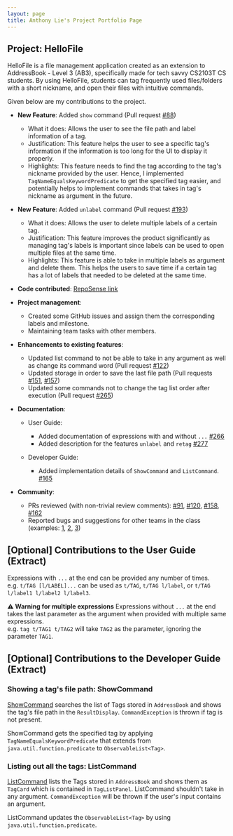 ```yaml
---
layout: page
title: Anthony Lie's Project Portfolio Page
---
```


## Project: HelloFile

HelloFile is a file management application created as an extension to AddressBook - Level 3 (AB3),
specifically made for tech savvy CS2103T CS students.
By using HelloFile, students can tag frequently used files/folders with a short nickname, and open their files
with intuitive commands.

Given below are my contributions to the project.

* **New Feature**: Added `show` command
(Pull request [\#88](https://github.com/AY2021S1-CS2103T-F12-1/tp/pull/88))
  * What it does: Allows the user to see the file path and label information of a tag.
  * Justification: This feature helps the user to see a specific tag's information if the information is too long for the UI to display it properly.
  * Highlights: This feature needs to find the tag according to the tag's nickname provided by the user. 
  Hence, I implemented `TagNameEqualsKeywordPredicate` to get the specified tag easier, and potentially helps to implement commands that takes in tag's nickname as argument in the future.

* **New Feature**: Added `unlabel` command
(Pull request [\#193](https://github.com/AY2021S1-CS2103T-F12-1/tp/pull/193))
  * What it does: Allows the user to delete multiple labels of a certain tag.
  * Justification: This feature improves the product significantly as managing tag's labels is important since labels can be used to open multiple files at the same time.
  * Highlights: This feature is able to take in multiple labels as argument and delete them. This helps the users to save time if a certain tag has a lot of labels that needed to be deleted at the same time.

* **Code contributed**: [RepoSense link](https://nus-cs2103-ay2021s1.github.io/tp-dashboard/#breakdown=true&search=anthony6401&sort=groupTitle&sortWithin=title&since=2020-08-14&timeframe=commit&mergegroup=&groupSelect=groupByRepos&checkedFileTypes=docs~functional-code~test-code~other&tabOpen=true&tabType=authorship&tabAuthor=Anthony6401&tabRepo=AY2021S1-CS2103T-F12-1%2Ftp%5Bmaster%5D&authorshipIsMergeGroup=false&authorshipFileTypes=docs~functional-code~test-code~other)

* **Project management**:
  * Created some GitHub issues and assign them the corresponding labels and milestone.
  * Maintaining team tasks with other members.

* **Enhancements to existing features**:
  * Updated list command to not be able to take in any argument as well as change its command word
  (Pull request [\#122](https://github.com/AY2021S1-CS2103T-F12-1/tp/pull/122))
  * Updated storage in order to save the last file path 
  (Pull requests [\#151](https://github.com/AY2021S1-CS2103T-F12-1/tp/pull/151), 
  [\#157](https://github.com/AY2021S1-CS2103T-F12-1/tp/pull/157))
  * Updated some commands not to change the tag list order after execution
  (Pull request [\#265](https://github.com/AY2021S1-CS2103T-F12-1/tp/pull/265))

* **Documentation**:
  * User Guide:
    * Added documentation of expressions with and without `...`
      [\#266](https://github.com/nus-cs2103-AY2021S1/forum/issues/266)
    * Added description for the features `unlabel` and `retag` 
    [\#277](https://github.com/nus-cs2103-AY2021S1/forum/issues/277)
    
  * Developer Guide:
    * Added implementation details of `ShowCommand` and `ListCommand`.
    [\#165](https://github.com/nus-cs2103-AY2021S1/forum/issues/165)

* **Community**:
  * PRs reviewed (with non-trivial review comments): 
  [\#91](https://github.com/AY2021S1-CS2103T-F12-1/tp/pull/91), 
  [\#120](https://github.com/AY2021S1-CS2103T-F12-1/tp/pull/120), 
  [\#158](https://github.com/AY2021S1-CS2103T-F12-1/tp/pull/158), 
  [\#162](https://github.com/AY2021S1-CS2103T-F12-1/tp/pull/162)
  * Reported bugs and suggestions for other teams in the class (examples: [1](https://github.com/anthony6401/ped/issues/2),
   [2](https://github.com/anthony6401/ped/issues/4), 
   [3](https://github.com/anthony6401/ped/issues/6))
   
## \[Optional\] Contributions to the User Guide (Extract)
   
Expressions with `...` at the end can be provided any number of times.<br>
e.g. `t/TAG [l/LABEL]...` can be used as `t/TAG`, `t/TAG l/label`, or `t/TAG l/label1 l/label2 l/label3`.
     
**:warning: Warning for multiple expressions**
Expressions without `...` at the end takes the last parameter as the argument when provided with multiple same expressions.<br>
e.g. `tag t/TAG1 t/TAG2` will take `TAG2` as the parameter, ignoring the parameter `TAG1`.
    
## \[Optional\] Contributions to the Developer Guide (Extract)

### Showing a tag's file path: ShowCommand

[ShowCommand](https://github.com/AY2021S1-CS2103T-F12-1/tp/blob/master/src/main/java/seedu/address/logic/commands/ShowCommand.java)
searches the list of Tags stored in `AddressBook` and shows the tag's file path in the `ResultDisplay`.
`CommandException` is thrown if tag is not present.

ShowCommand gets the specified tag by applying `TagNameEqualsKeywordPredicate` that extends from `java.util.function.predicate` to `ObservableList<Tag>`.

### Listing out all the tags: ListCommand

[ListCommand](https://github.com/AY2021S1-CS2103T-F12-1/tp/blob/master/src/main/java/seedu/address/logic/commands/ListCommand.java)
lists the Tags stored in `AddressBook` and shows them as `TagCard` which is contained in `TagListPanel`.
ListCommand shouldn't take in any argument. `CommandException` will be thrown if the user's input contains an argument.

ListCommand updates the `ObservableList<Tag>` by using `java.util.function.predicate`.
   

